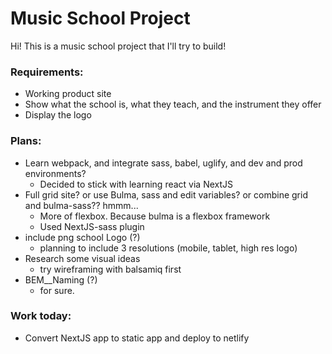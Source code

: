 # Music School Project

Hi! This is a music school project that I'll try to build!

### Requirements:
* Working product site
* Show what the school is, what they teach, and the instrument they offer
* Display the logo

### Plans:
* Learn webpack, and integrate sass, babel, uglify, and dev and prod environments?
  * Decided to stick with learning react via NextJS
* Full grid site? or use Bulma, sass and edit variables? or combine grid and bulma-sass?? hmmm...
  * More of flexbox. Because bulma is a flexbox framework
  * Used NextJS-sass plugin
* include png school Logo (?)
  * planning to include 3 resolutions (mobile, tablet, high res logo)
* Research some visual ideas
  * try wireframing with balsamiq first
* BEM__Naming (?)
  * for sure.

### Work today:
- Convert NextJS app to static app and deploy to netlify